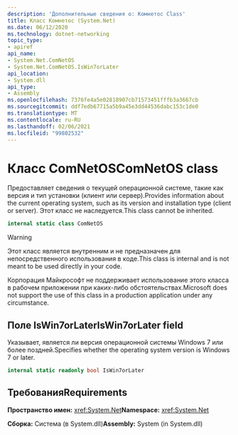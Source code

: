 ```yaml
---
description: 'Дополнительные сведения о: Комнетос Class'
title: Класс Комнетос (System.Net)
ms.date: 06/12/2020
ms.technology: dotnet-networking
topic_type:
- apiref
api_name:
- System.Net.ComNetOS
- System.Net.ComNetOS.IsWin7orLater
api_location:
- System.dll
api_type:
- Assembly
ms.openlocfilehash: 7376fe4a5e02818907cb71573451fffb3a3667cb
ms.sourcegitcommit: ddf7edb67715a5b9a45e3dd44536dabc153c1de0
ms.translationtype: MT
ms.contentlocale: ru-RU
ms.lasthandoff: 02/06/2021
ms.locfileid: "99802532"
---
```

# <a name="comnetos-class"></a><span data-ttu-id="b172d-103">Класс ComNetOS</span><span class="sxs-lookup"><span data-stu-id="b172d-103">ComNetOS class</span></span>

<span data-ttu-id="b172d-104">Предоставляет сведения о текущей операционной системе, такие как версия и тип установки (клиент или сервер).</span><span class="sxs-lookup"><span data-stu-id="b172d-104">Provides information about the current operating system, such as its version and installation type (client or server).</span></span> <span data-ttu-id="b172d-105">Этот класс не наследуется.</span><span class="sxs-lookup"><span data-stu-id="b172d-105">This class cannot be inherited.</span></span>
  
```csharp  
internal static class ComNetOS
```

> [!WARNING]
> <span data-ttu-id="b172d-106">Этот класс является внутренним и не предназначен для непосредственного использования в коде.</span><span class="sxs-lookup"><span data-stu-id="b172d-106">This class is internal and is not meant to be used directly in your code.</span></span>
>
> <span data-ttu-id="b172d-107">Корпорация Майкрософт не поддерживает использование этого класса в рабочем приложении при каких-либо обстоятельствах.</span><span class="sxs-lookup"><span data-stu-id="b172d-107">Microsoft does not support the use of this class in a production application under any circumstance.</span></span>

## <a name="iswin7orlater-field"></a><span data-ttu-id="b172d-108">Поле IsWin7orLater</span><span class="sxs-lookup"><span data-stu-id="b172d-108">IsWin7orLater field</span></span>

<span data-ttu-id="b172d-109">Указывает, является ли версия операционной системы Windows 7 или более поздней.</span><span class="sxs-lookup"><span data-stu-id="b172d-109">Specifies whether the operating system version is Windows 7 or later.</span></span>

```csharp
internal static readonly bool IsWin7orLater
```

## <a name="requirements"></a><span data-ttu-id="b172d-110">Требования</span><span class="sxs-lookup"><span data-stu-id="b172d-110">Requirements</span></span>

<span data-ttu-id="b172d-111">**Пространство имен:** <xref:System.Net></span><span class="sxs-lookup"><span data-stu-id="b172d-111">**Namespace:** <xref:System.Net></span></span>

<span data-ttu-id="b172d-112">**Сборка:** Система (в System.dll)</span><span class="sxs-lookup"><span data-stu-id="b172d-112">**Assembly:** System (in System.dll)</span></span>

